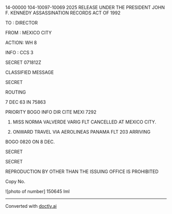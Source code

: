 14-00000
104-10097-10069 2025 RELEASE UNDER THE PRESIDENT JOHN F. KENNEDY ASSASSINATION RECORDS ACT OF 1992

TO : DIRECTOR

FROM : MEXICO CITY

ACTION: WH 8

INFO : CCS 3

SECRET 071812Z

CLASSIFIED MESSAGE

SECRET

ROUTING

7 DEC 63 IN 75863

PRIORITY BOGO INFO DIR CITE MEXI 7292

1. MISS NORMA VALVERDE VARIG FLT CANCELLED AT MEXICO CITY.

2. ONWARD TRAVEL VIA AEROLINEAS PANAMA FLT 203 ARRIVING

BOGO 0820 ON 8 DEC.

SECRET

SECRET

REPRODUCTION BY OTHER THAN THE ISSUING OFFICE IS PROHIBITED

Copy No.

![photo of number] 150645 Iml


---
Converted with [doctly.ai](https://doctly.ai)
